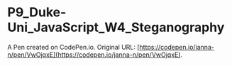 # P9_Duke-Uni_JavaScript_W4_Steganography

A Pen created on CodePen.io. Original URL: [https://codepen.io/janna-n/pen/VwOjqxE](https://codepen.io/janna-n/pen/VwOjqxE).

